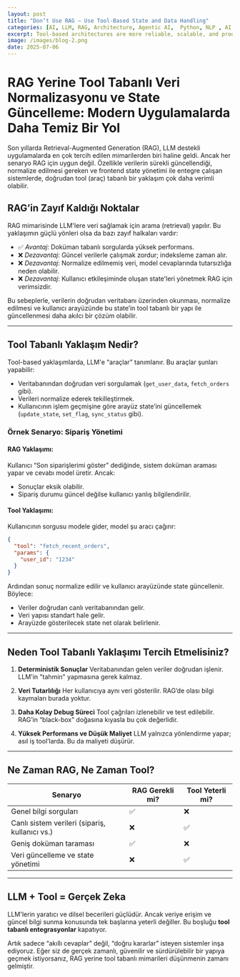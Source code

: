 ```yaml
---
layout: post
title: "Don’t Use RAG – Use Tool-Based State and Data Handling"
categories: [AI, LLM, RAG, Architecture, Agentic AI,  Python, NLP , AI Tools, State Management, Backend, Prompt Engineering]
excerpt: Tool-based architectures are more reliable, scalable, and production-friendly than RAG when it comes to live data, normalization, and UI state management in LLM-powered applications.
image: /images/blog-2.png
date: 2025-07-06
---
```

# RAG Yerine Tool Tabanlı Veri Normalizasyonu ve State Güncelleme: Modern Uygulamalarda Daha Temiz Bir Yol

Son yıllarda Retrieval-Augmented Generation (RAG), LLM destekli uygulamalarda en çok tercih edilen mimarilerden biri haline geldi. Ancak her senaryo RAG için uygun değil. Özellikle verilerin sürekli güncellendiği, normalize edilmesi gereken ve frontend state yönetimi ile entegre çalışan sistemlerde, doğrudan tool (araç) tabanlı bir yaklaşım çok daha verimli olabilir.

## RAG’in Zayıf Kaldığı Noktalar

RAG mimarisinde LLM'lere veri sağlamak için arama (retrieval) yapılır. Bu yaklaşımın güçlü yönleri olsa da bazı zayıf halkaları vardır:

* ✅ *Avantaj*: Doküman tabanlı sorgularda yüksek performans.
* ❌ *Dezavantaj*: Güncel verilerle çalışmak zordur; indeksleme zaman alır.
* ❌ *Dezavantaj*: Normalize edilmemiş veri, model cevaplarında tutarsızlığa neden olabilir.
* ❌ *Dezavantaj*: Kullanıcı etkileşiminde oluşan state'leri yönetmek RAG için verimsizdir.

Bu sebeplerle, verilerin doğrudan veritabanı üzerinden okunması, normalize edilmesi ve kullanıcı arayüzünde bu state’in tool tabanlı bir yapı ile güncellenmesi daha akılcı bir çözüm olabilir.

---

## Tool Tabanlı Yaklaşım Nedir?

Tool-based yaklaşımlarda, LLM'e “araçlar” tanımlanır. Bu araçlar şunları yapabilir:

* Veritabanından doğrudan veri sorgulamak (`get_user_data`, `fetch_orders` gibi).
* Verileri normalize ederek tekilleştirmek.
* Kullanıcının işlem geçmişine göre arayüz state’ini güncellemek (`update_state`, `set_flag`, `sync_status` gibi).

### Örnek Senaryo: Sipariş Yönetimi

#### RAG Yaklaşımı:

Kullanıcı “Son siparişlerimi göster” dediğinde, sistem doküman araması yapar ve cevabı model üretir. Ancak:

* Sonuçlar eksik olabilir.
* Sipariş durumu güncel değilse kullanıcı yanlış bilgilendirilir.

#### Tool Yaklaşımı:

Kullanıcının sorgusu modele gider, model şu aracı çağırır:

```json
{
  "tool": "fetch_recent_orders",
  "params": {
    "user_id": "1234"
  }
}
```

Ardından sonuç normalize edilir ve kullanıcı arayüzünde state güncellenir. Böylece:

* Veriler doğrudan canlı veritabanından gelir.
* Veri yapısı standart hale gelir.
* Arayüzde gösterilecek state net olarak belirlenir.

---

## Neden Tool Tabanlı Yaklaşımı Tercih Etmelisiniz?

1. **Deterministik Sonuçlar**
   Veritabanından gelen veriler doğrudan işlenir. LLM'in "tahmin" yapmasına gerek kalmaz.

2. **Veri Tutarlılığı**
   Her kullanıcıya aynı veri gösterilir. RAG’de olası bilgi kaymaları burada yoktur.

3. **Daha Kolay Debug Süreci**
   Tool çağrıları izlenebilir ve test edilebilir. RAG’in “black-box” doğasına kıyasla bu çok değerlidir.

4. **Yüksek Performans ve Düşük Maliyet**
   LLM yalnızca yönlendirme yapar; asıl iş tool’larda. Bu da maliyeti düşürür.

---

## Ne Zaman RAG, Ne Zaman Tool?

| Senaryo                                        | RAG Gerekli mi? | Tool Yeterli mi? |
| ---------------------------------------------- | --------------- | ---------------- |
| Genel bilgi sorguları                          | ✅               | ❌                |
| Canlı sistem verileri (sipariş, kullanıcı vs.) | ❌               | ✅                |
| Geniş doküman taraması                         | ✅               | ❌                |
| Veri güncelleme ve state yönetimi              | ❌               | ✅                |

---

## LLM + Tool = Gerçek Zeka

LLM'lerin yaratıcı ve dilsel becerileri güçlüdür. Ancak veriye erişim ve güncel bilgi sunma konusunda tek başlarına yeterli değiller. Bu boşluğu **tool tabanlı entegrasyonlar** kapatıyor.

Artık sadece “akıllı cevaplar” değil, “doğru kararlar” isteyen sistemler inşa ediyoruz. Eğer siz de gerçek zamanlı, güvenilir ve sürdürülebilir bir yapıya geçmek istiyorsanız, RAG yerine tool tabanlı mimarileri düşünmenin zamanı gelmiştir.

